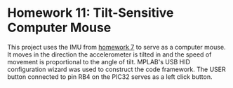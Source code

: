 # Homework 11: Tilt-Sensitive Computer Mouse

This project uses the IMU from [homework 7](../hw7) to serve as a computer mouse. It moves in the direction the accelerometer is tilted in and the speed of movement is proportional to the angle of tilt. MPLAB's USB HID configuration wizard was used to construct the code framework. The USER button connected to pin RB4 on the PIC32 serves as a left click button.
